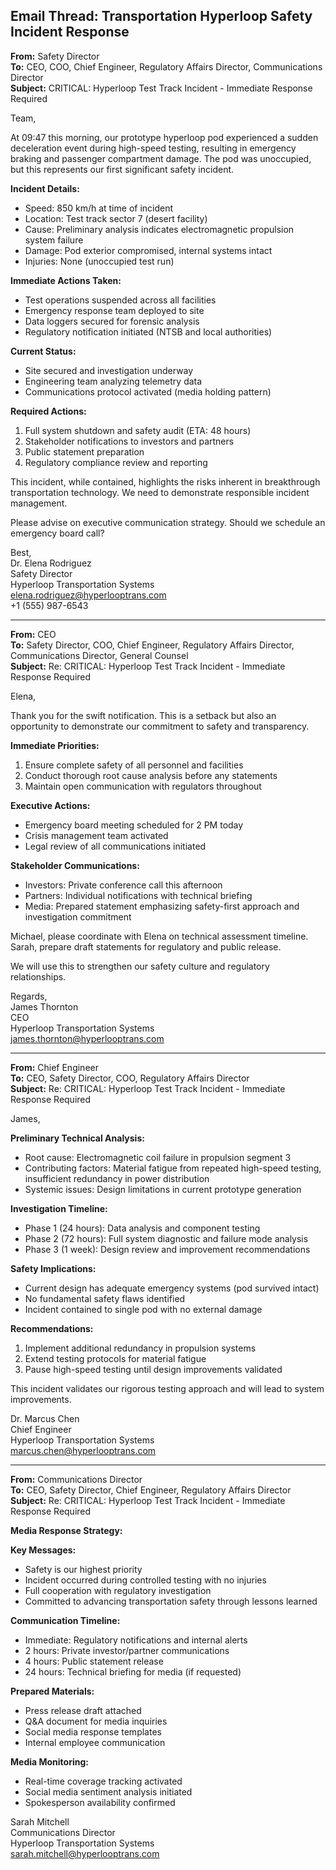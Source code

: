 ## Email Thread: Transportation Hyperloop Safety Incident Response

**From:** Safety Director  
**To:** CEO, COO, Chief Engineer, Regulatory Affairs Director, Communications Director  
**Subject:** CRITICAL: Hyperloop Test Track Incident - Immediate Response Required  

Team,

At 09:47 this morning, our prototype hyperloop pod experienced a sudden deceleration event during high-speed testing, resulting in emergency braking and passenger compartment damage. The pod was unoccupied, but this represents our first significant safety incident.

**Incident Details:**
- Speed: 850 km/h at time of incident
- Location: Test track sector 7 (desert facility)
- Cause: Preliminary analysis indicates electromagnetic propulsion system failure
- Damage: Pod exterior compromised, internal systems intact
- Injuries: None (unoccupied test run)

**Immediate Actions Taken:**
- Test operations suspended across all facilities
- Emergency response team deployed to site
- Data loggers secured for forensic analysis
- Regulatory notification initiated (NTSB and local authorities)

**Current Status:**
- Site secured and investigation underway
- Engineering team analyzing telemetry data
- Communications protocol activated (media holding pattern)

**Required Actions:**
1. Full system shutdown and safety audit (ETA: 48 hours)
2. Stakeholder notifications to investors and partners
3. Public statement preparation
4. Regulatory compliance review and reporting

This incident, while contained, highlights the risks inherent in breakthrough transportation technology. We need to demonstrate responsible incident management.

Please advise on executive communication strategy. Should we schedule an emergency board call?

Best,  
Dr. Elena Rodriguez  
Safety Director  
Hyperloop Transportation Systems  
elena.rodriguez@hyperlooptrans.com  
+1 (555) 987-6543

---

**From:** CEO  
**To:** Safety Director, COO, Chief Engineer, Regulatory Affairs Director, Communications Director, General Counsel  
**Subject:** Re: CRITICAL: Hyperloop Test Track Incident - Immediate Response Required  

Elena,

Thank you for the swift notification. This is a setback but also an opportunity to demonstrate our commitment to safety and transparency.

**Immediate Priorities:**
1. Ensure complete safety of all personnel and facilities
2. Conduct thorough root cause analysis before any statements
3. Maintain open communication with regulators throughout

**Executive Actions:**
- Emergency board meeting scheduled for 2 PM today
- Crisis management team activated
- Legal review of all communications initiated

**Stakeholder Communications:**
- Investors: Private conference call this afternoon
- Partners: Individual notifications with technical briefing
- Media: Prepared statement emphasizing safety-first approach and investigation commitment

Michael, please coordinate with Elena on technical assessment timeline. Sarah, prepare draft statements for regulatory and public release.

We will use this to strengthen our safety culture and regulatory relationships.

Regards,  
James Thornton  
CEO  
Hyperloop Transportation Systems  
james.thornton@hyperlooptrans.com

---

**From:** Chief Engineer  
**To:** CEO, Safety Director, COO, Regulatory Affairs Director  
**Subject:** Re: CRITICAL: Hyperloop Test Track Incident - Immediate Response Required  

James,

**Preliminary Technical Analysis:**
- Root cause: Electromagnetic coil failure in propulsion segment 3
- Contributing factors: Material fatigue from repeated high-speed testing, insufficient redundancy in power distribution
- Systemic issues: Design limitations in current prototype generation

**Investigation Timeline:**
- Phase 1 (24 hours): Data analysis and component testing
- Phase 2 (72 hours): Full system diagnostic and failure mode analysis
- Phase 3 (1 week): Design review and improvement recommendations

**Safety Implications:**
- Current design has adequate emergency systems (pod survived intact)
- No fundamental safety flaws identified
- Incident contained to single pod with no external damage

**Recommendations:**
1. Implement additional redundancy in propulsion systems
2. Extend testing protocols for material fatigue
3. Pause high-speed testing until design improvements validated

This incident validates our rigorous testing approach and will lead to system improvements.

Dr. Marcus Chen  
Chief Engineer  
Hyperloop Transportation Systems  
marcus.chen@hyperlooptrans.com

---

**From:** Communications Director  
**To:** CEO, Safety Director, Chief Engineer, Regulatory Affairs Director  
**Subject:** Re: CRITICAL: Hyperloop Test Track Incident - Immediate Response Required  

**Media Response Strategy:**

**Key Messages:**
- Safety is our highest priority
- Incident occurred during controlled testing with no injuries
- Full cooperation with regulatory investigation
- Committed to advancing transportation safety through lessons learned

**Communication Timeline:**
- Immediate: Regulatory notifications and internal alerts
- 2 hours: Private investor/partner communications
- 4 hours: Public statement release
- 24 hours: Technical briefing for media (if requested)

**Prepared Materials:**
- Press release draft attached
- Q&A document for media inquiries
- Social media response templates
- Internal employee communication

**Media Monitoring:**
- Real-time coverage tracking activated
- Social media sentiment analysis initiated
- Spokesperson availability confirmed

Sarah Mitchell  
Communications Director  
Hyperloop Transportation Systems  
sarah.mitchell@hyperlooptrans.com